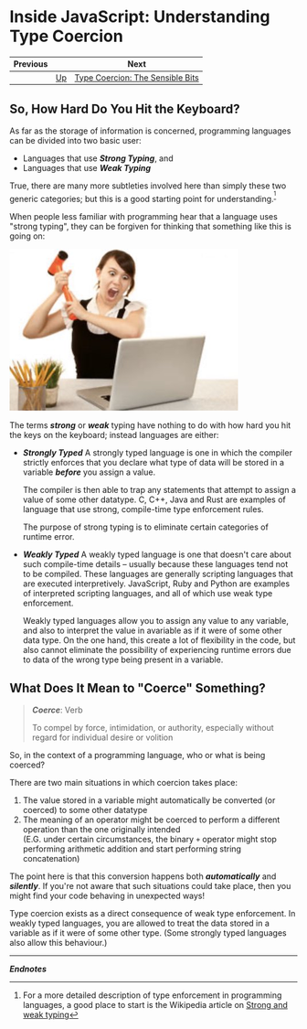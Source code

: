 # Inside JavaScript: Understanding Type Coercion

| Previous | | Next |
|---|---|---|
| | [Up](/chriswhealy/understanding-javascript-type-coercion) | [Type Coercion: The Sensible Bits](../2/)

## So, How Hard Do You Hit the Keyboard?

As far as the storage of information is concerned, programming languages can be divided into two basic user:

* Languages that use ***Strong Typing***, and
* Languages that use ***Weak Typing***

True, there are many more subtleties involved here than simply these two generic categories; but this is a good starting point for understanding.<sup id="a1">[^1]</sup>

When people less familiar with programming hear that a language uses "strong typing", they can be forgiven for thinking that something like this is going on:

![Strong Typing?](/assets/chriswhealy/Strong%20Typing.jpg)

The terms ***strong*** or ***weak*** typing have nothing to do with how hard you hit the keys on the keyboard; instead languages are either:

* ***Strongly Typed***
    A strongly typed language is one in which the compiler strictly enforces that you declare what type of data will be stored in a variable ***before*** you assign a value.

    The compiler is then able to trap any statements that attempt to assign a value of some other datatype.  C, C++, Java and Rust are examples of language that use strong, compile-time type enforcement rules.

    The purpose of strong typing is to eliminate certain categories of runtime error.

* ***Weakly Typed***
    A weakly typed language is one that doesn't care about such compile-time details &ndash; usually because these languages tend not to be compiled.  These languages are generally scripting languages that are executed interpretively.  JavaScript, Ruby and Python are examples of interpreted scripting languages, and all of which use weak type enforcement.

    Weakly typed languages allow you to assign any value to any variable, and also to interpret the value in avariable as if it were of some other data type.  On the one hand, this create a lot of flexibility in the code, but also cannot eliminate the possibility of experiencing runtime errors due to data of the wrong type being present in a variable.

## What Does It Mean to "Coerce" Something?

> ***Coerce***: Verb
>
> To compel by force, intimidation, or authority, especially without regard for individual desire or volition

So, in the context of a programming language, who or what is being coerced?

There are two main situations in which coercion takes place:

1. The value stored in a variable might automatically be converted (or coerced) to some other datatype
1. The meaning of an operator might be coerced to perform a different operation than the one originally intended<br>(E.G. under certain circumstances, the binary `+` operator might stop performing arithmetic addition and start performing string concatenation)

The point here is that this conversion happens both ***automatically*** and ***silently***.  If you're not aware that such situations could take place, then you might find your code behaving in unexpected ways!

Type coercion exists as a direct consequence of weak type enforcement.  In weakly typed languages, you are allowed to treat the data stored in a variable as if it were of some other type. (Some strongly typed languages also allow this behaviour.)

---
***Endnotes***


[^1]: For a more detailed description of type enforcement in programming languages, a good place to start is the Wikipedia article on [Strong and weak typing](https://en.wikipedia.org/wiki/Strong_and_weak_typing)
